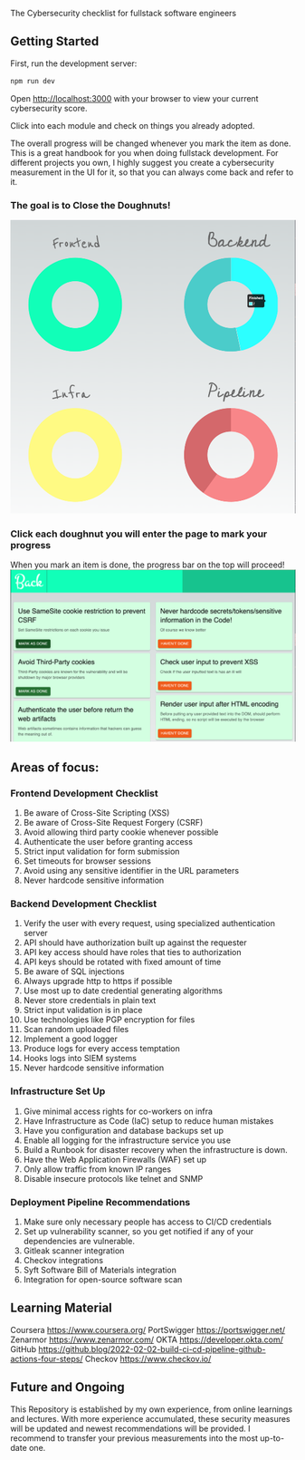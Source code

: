 The Cybersecurity checklist for fullstack software engineers

## Getting Started

First, run the development server:

```bash
npm run dev
```

Open [http://localhost:3000](http://localhost:3000) with your browser to view your current cybersecurity score.

Click into each module and check on things you already adopted.

The overall progress will be changed whenever you mark the item as done. This is a great handbook for you when doing fullstack development.
For different projects you own, I highly suggest you create a cybersecurity measurement in the UI for it, so that you can always come back and refer to it.

### The goal is to Close the Doughnuts!
![alt text](https://github.com/ZivJia/Cybersecurity-Doughnuts/blob/master/pics/Doughnuts.png?raw=true)

### Click each doughnut you will enter the page to mark your progress
When you mark an item is done, the progress bar on the top will proceed!
![alt text](https://github.com/ZivJia/Cybersecurity-Doughnuts/blob/master/pics/Progress.png?raw=true)


## Areas of focus:

### Frontend Development Checklist
1. Be aware of Cross-Site Scripting (XSS)
2. Be aware of Cross-Site Request Forgery (CSRF)
3. Avoid allowing third party cookie whenever possible
4. Authenticate the user before granting access
5. Strict input validation for form submission
6. Set timeouts for browser sessions
7. Avoid using any sensitive identifier in the URL parameters
8. Never hardcode sensitive information

### Backend Development Checklist
1. Verify the user with every request, using specialized authentication server
2. API should have authorization built up against the requester
3. API key access should have roles that ties to authorization
4. API keys should be rotated with fixed amount of time
5. Be aware of SQL injections
6. Always upgrade http to https if possible
7. Use most up to date credential generating algorithms
8. Never store credentials in plain text
9. Strict input validation is in place
10. Use technologies like PGP encryption for files
11. Scan random uploaded files
12. Implement a good logger
13. Produce logs for every access temptation
14. Hooks logs into SIEM systems
15. Never hardcode sensitive information

### Infrastructure Set Up
1. Give minimal access rights for co-workers on infra
2. Have Infrastructure as Code (IaC) setup to reduce human mistakes
3. Have you configuration and database backups set up
4. Enable all logging for the infrastructure service you use
5. Build a Runbook for disaster recovery when the infrastructure is down.
6. Have the Web Application Firewalls (WAF) set up
7. Only allow traffic from known IP ranges
8. Disable insecure protocols like telnet and SNMP

### Deployment Pipeline Recommendations
1. Make sure only necessary people has access to CI/CD credentials
2. Set up vulnerability scanner, so you get notified if any of your dependencies are vulnerable.
3. Gitleak scanner integration
4. Checkov integrations
5. Syft Software Bill of Materials integration
6. Integration for open-source software scan


## Learning Material
Coursera       https://www.coursera.org/
PortSwigger    https://portswigger.net/
Zenarmor       https://www.zenarmor.com/
OKTA           https://developer.okta.com/
GitHub         https://github.blog/2022-02-02-build-ci-cd-pipeline-github-actions-four-steps/
Checkov        https://www.checkov.io/

## Future and Ongoing
This Repository is established by my own experience, from online learnings and lectures. With more experience accumulated, these security measures will be updated and newest recommendations will be provided.
I recommend to transfer your previous measurements into the most up-to-date one.